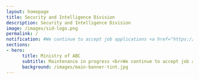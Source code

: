 ```yaml
---
layout: homepage
title: Security and Intelligence Division
description: Security and Intelligence Division
image: /images/sid-logo.png
permalink: /
notification: #We continue to accept job applications <a href="https://go.gov.sg/candidateapplicationform" target="_blank">here</a>.
sections:
- hero:
      title: Ministry of ABC
      subtitle: Maintenance in progress <br>We continue to accept job applications <a href="https://go.gov.sg/candidateapplicationform" target="_blank">here</a><br>We apologise for the inconvenience caused.<br>
      background: /images/main-banner-tint.jpg
---
```


